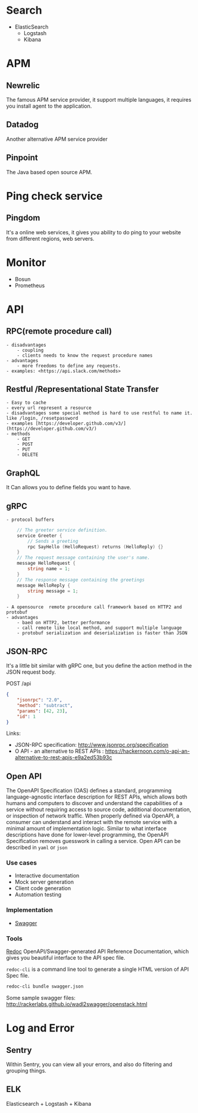 # Search

- ElasticSearch
	- Logstash
	- Kibana

# APM

## Newrelic

The famous APM service provider, it support multiple languages, it requires you install agent to the application.
## Datadog

Another alternative APM service provider
## Pinpoint

The Java based open source APM.

# Ping check service

## Pingdom
It's a online web services, it gives you ability to do ping to your website from different regions, web servers.

# Monitor

- Bosun
- Prometheus

# API

## RPC(remote procedure call)
	- disadvantages
		- coupling
		- clients needs to know the request procedure names
	- advantages
		- more freedoms to define any requests.
	- examples: <https://api.slack.com/methods>

## Restful /Representational State Transfer
	- Easy to cache
	- every url represent a resource
	- disadvantages some special method is hard to use restful to name it. like /login, /resetpassword
	- examples [https://developer.github.com/v3/](https://developer.github.com/v3/)
	- methods
		- GET
		- POST
		- PUT
        - DELETE

## GraphQL

 It Can allows you to define fields you want to have.

## gRPC
	- protocol buffers

```go
    // The greeter service definition.
    service Greeter {
        // Sends a greeting
        rpc SayHello (HelloRequest) returns (HelloReply) {}
    }
    // The request message containing the user's name.
    message HelloRequest {
        string name = 1;
    }
    // The response message containing the greetings
    message HelloReply {
        string message = 1;
    }
```
	- A opensource  remote procedure call framework based on HTTP2 and protobuf
	- advantages
		- baed on HTTP2, better performance
		- call remote like local method, and support multiple language
		- protobuf serialization and deserialization is faster than JSON

## JSON-RPC

It's a little bit similar with gRPC one, but you define the action method in the JSON request body.

POST /api
```json
{
    "jsonrpc": "2.0",
    "method": "subtract",
    "params": [42, 23],
    "id": 1
}
```
Links:
* JSON-RPC specification: <http://www.jsonrpc.org/specification>
* O API - an alternative to REST APIs
: <https://hackernoon.com/o-api-an-alternative-to-rest-apis-e9a2ed53b93c>

## Open API

The OpenAPI Specification (OAS) defines a standard, programming language-agnostic interface description for REST APIs, which allows both humans and computers to discover and understand the capabilities of a service without requiring access to source code, additional documentation, or inspection of network traffic. When properly defined via OpenAPI, a consumer can understand and interact with the remote service with a minimal amount of implementation logic. Similar to what interface descriptions have done for lower-level programming, the OpenAPI Specification removes guesswork in calling a service. Open API can be described in `yaml` or `json`

### Use cases

* Interactive documentation
* Mock server generation
* Client code generation
* Automation testing

### Implementation

* [Swagger](http://swagger.io)

### Tools

[Redoc](https://github.com/Rebilly/ReDoc) OpenAPI/Swagger-generated API Reference Documentation, which gives you beautiful interface to the API spec file.

`redoc-cli` is a command line tool to generate a single HTML version of API Spec file.

```bash
redoc-cli bundle swagger.json
```
Some sample swagger files: <http://rackerlabs.github.io/wadl2swagger/openstack.html>

# Log and Error

## Sentry

Within Sentry, you can view all your errors, and also do filtering and grouping things.

## ELK

Elasticsearch + Logstash + Kibana
